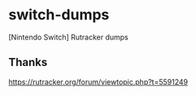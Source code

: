 # switch-dumps
[Nintendo Switch] Rutracker dumps

## Thanks
https://rutracker.org/forum/viewtopic.php?t=5591249
